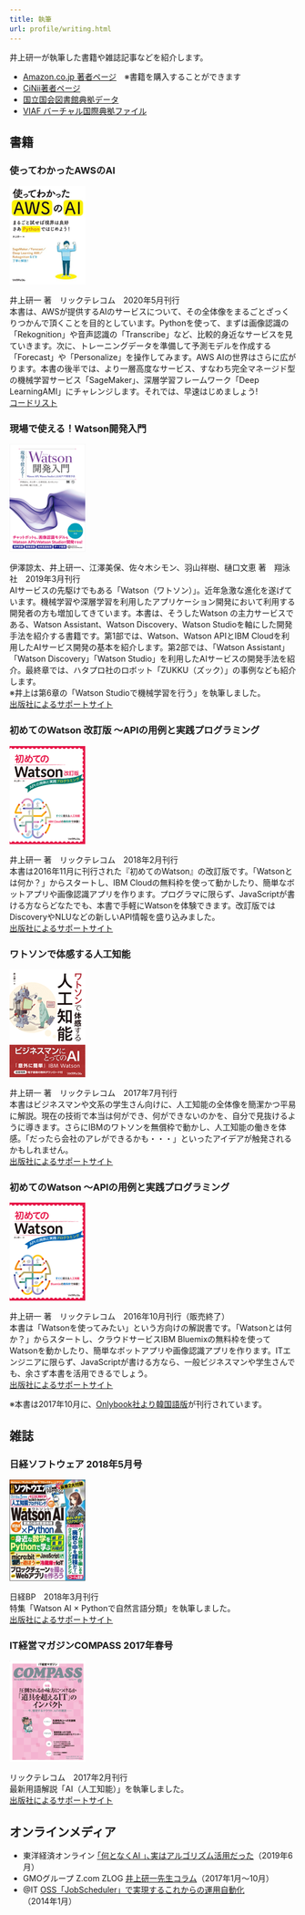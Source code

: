 ```yaml
---
title: 執筆
url: profile/writing.html
---
```


井上研一が執筆した書籍や雑誌記事などを紹介します。

- [Amazon.co.jp 著者ページ](https://www.amazon.co.jp/~/e/B01M0RV6DK)　※書籍を購入することができます
- [CiNii著者ページ](https://ci.nii.ac.jp/author/DA18799768)
- [国立国会図書館典拠データ](https://id.ndl.go.jp/auth/ndlna/001247287)
- [VIAF バーチャル国際典拠ファイル](http://viaf.org/viaf/171147965879084082542)

## 書籍

### 使ってわかったAWSのAI

![使ってわかったAWSのAI](assets/4865942467.png)

井上研一 著　リックテレコム　2020年5月刊行  
本書は、AWSが提供するAIのサービスについて、その全体像をまるごとざっくりつかんで頂くことを目的としています。Pythonを使って、まずは画像認識の「Rekognition」や音声認識の「Transcribe」など、比較的身近なサービスを見ていきます。次に、トレーニングデータを準備して予測モデルを作成する「Forecast」や「Personalize」を操作してみます。AWS AIの世界はさらに広がります。本書の後半では、より一層高度なサービス、すなわち完全マネージド型の機械学習サービス「SageMaker」、深層学習フレームワーク「Deep LearningAMI」にチャレンジします。それでは、早速はじめましょう!  
[コードリスト](/docs/awsai/)

### 現場で使える！Watson開発入門

![現場で使える！Watson開発入門](assets/9784798158495.png)

伊澤諒太、井上研一、江澤美保、佐々木シモン、羽山祥樹、樋口文恵 著　翔泳社　2019年3月刊行  
AIサービスの先駆けでもある「Watson（ワトソン）」。近年急激な進化を遂げています。機械学習や深層学習を利用したアプリケーション開発において利用する開発者の方も増加してきています。本書は、そうしたWatson の主力サービスである、Watson Assistant、Watson Discovery、Watson Studioを軸にした開発手法を紹介する書籍です。第1部では、Watson、Watson APIとIBM Cloudを利用したAIサービス開発の基本を紹介します。第2部では、「Watson Assistant」「Watson Discovery」「Watson Studio」を利用したAIサービスの開発手法を紹介。最終章では、ハタプロ社のロボット「ZUKKU（ズック）」の事例なども紹介します。  
※井上は第6章の「Watson Studioで機械学習を行う」を執筆しました。  
[出版社によるサポートサイト](https://www.shoeisha.co.jp/book/detail/9784798158495)

### 初めてのWatson 改訂版 ～APIの用例と実践プログラミング

![初めてのWatson 改訂版 ～APIの用例と実践プログラミング](assets/book1128.gif)

井上研一 著　リックテレコム　2018年2月刊行   
本書は2016年11月に刊行された『初めてのWatson』の改訂版です。「Watsonとは何か？」からスタートし、IBM Cloudの無料枠を使って動かしたり、簡単なボットアプリや画像認識アプリを作ります。プログラマに限らず、JavaScriptが書ける方ならどなたでも、本書で手軽にWatsonを体験できます。改訂版ではDiscoveryやNLUなどの新しいAPI情報を盛り込みました。  
[出版社によるサポートサイト](http://www.ric.co.jp/book/contents/book_1128.html)

### ワトソンで体感する人工知能

![ワトソンで体感する人工知能](assets/book1071.gif)

井上研一 著　リックテレコム　2017年7月刊行  
本書はビジネスマンや文系の学生さん向けに、人工知能の全体像を簡潔かつ平易に解説。現在の技術で本当は何ができ、何ができないのかを、自分で見抜けるように導きます。さらにIBMのワトソンを無償枠で動かし、人工知能の働きを体感。「だったら会社のアレができるかも・・・」といったアイデアが触発されるかもしれません。  
[出版社によるサポートサイト](http://www.ric.co.jp/book/contents/book_1071.html)

### 初めてのWatson ～APIの用例と実践プログラミング

![初めてのWatson](assets/book1052.gif)

井上研一 著　リックテレコム　2016年10月刊行（販売終了）  
本書は「Watsonを使ってみたい」という方向けの解説書です。「Watsonとは何か？」からスタートし、クラウドサービスIBM Bluemixの無料枠を使ってWatsonを動かしたり、簡単なボットアプリや画像認識アプリを作ります。ITエンジニアに限らず、JavaScriptが書ける方なら、一般ビジネスマンや学生さんでも、余さず本書を活用できるでしょう。  
[出版社によるサポートサイト](http://www.ric.co.jp/book/contents/book_1052.html)

※本書は2017年10月に、[Onlybook社より韓国語版](https://www.onlybook.co.kr/entry/watson-ai)が刊行されています。

## 雑誌

### 日経ソフトウェア 2018年5月号

![img](assets/062200016.png)

日経BP　2018年3月刊行  
特集「Watson AI × Pythonで自然言語分類」を執筆しました。  
[出版社によるサポートサイト](https://info.nikkeibp.co.jp/media/NSW/atcl/mag/062200016/)

### IT経営マガジンCOMPASS 2017年春号

![COMPASS 2017年春号](assets/cps17_spring_cover-1.png)

リックテレコム　2017年2月刊行  
最新用語解説「AI（人工知能）」を執筆しました。  
[出版社によるサポートサイト](https://www.compass-it.jp/backnumber/2603)

## オンラインメディア

- 東洋経済オンライン [｢何となくAI ｣､実はアルゴリズム活用だった](https://toyokeizai.net/articles/-/286772)（2019年6月）
- GMOグループ Z.com ZLOG [井上研一先生コラム](https://hosting.z.com/jp/category/z-log/column/)（2017年1月～10月）
- @IT [OSS「JobScheduler」で実現するこれからの運用自動化](https://www.atmarkit.co.jp/ait/articles/1401/20/news140.html)（2014年1月）